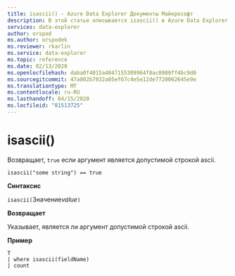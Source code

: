 ```yaml
---
title: isascii() - Azure Data Explorer Документы Майкрософт
description: В этой статье описывается isascii() в Azure Data Explorer.
services: data-explorer
author: orspod
ms.author: orspodek
ms.reviewer: rkarlin
ms.service: data-explorer
ms.topic: reference
ms.date: 02/13/2020
ms.openlocfilehash: daba0f4015a4847155309964f8ac0909ff4bc9d0
ms.sourcegitcommit: 47a002b7032a05ef67c4e5e12de7720062645e9e
ms.translationtype: MT
ms.contentlocale: ru-RU
ms.lasthandoff: 04/15/2020
ms.locfileid: "81513725"
---
```

# <a name="isascii"></a>isascii()

Возвращает, `true` если аргумент является допустимой строкой ascii.
    
```kusto
isascii("some string") == true
```

**Синтаксис**

`isascii(`Значение*value*`)`

**Возвращает**

Указывает, является ли аргумент допустимой строкой ascii.

**Пример**

```kusto
T
| where isascii(fieldName)
| count
```